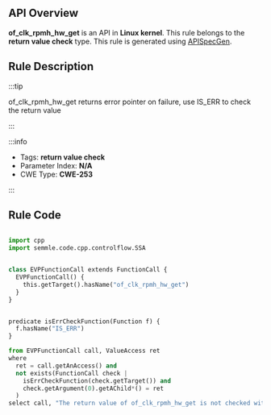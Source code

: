 ---
---


## API Overview
**of_clk_rpmh_hw_get** is an API in **Linux kernel**. This rule belongs to the **return value check** type. This rule is generated using [APISpecGen](../../tools/APISpecGen).
## Rule Description

:::tip

of_clk_rpmh_hw_get returns error pointer on failure, use IS_ERR to check the return value

:::

:::info

- Tags: **return value check**
- Parameter Index: **N/A**
- CWE Type: **CWE-253**

:::

## Rule Code
```python

import cpp
import semmle.code.cpp.controlflow.SSA


class EVPFunctionCall extends FunctionCall {
  EVPFunctionCall() {
    this.getTarget().hasName("of_clk_rpmh_hw_get")
  }
}


predicate isErrCheckFunction(Function f) {
  f.hasName("IS_ERR") 
}

from EVPFunctionCall call, ValueAccess ret
where
  ret = call.getAnAccess() and
  not exists(FunctionCall check |
    isErrCheckFunction(check.getTarget()) and
    check.getArgument(0).getAChild*() = ret
  )
select call, "The return value of of_clk_rpmh_hw_get is not checked with IS_ERR."
    
```